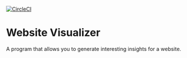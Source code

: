 [![CircleCI](https://circleci.com/gh/alankbi/statsify-api.svg?style=svg&circle-token=c2ffe9a2217c5e449c419594312254feb900cbb9)](https://circleci.com/gh/alankbi/statsify-api)
# Website Visualizer
A program that allows you to generate interesting insights for a website. 
